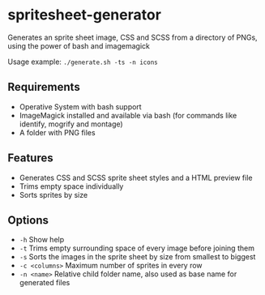 # spritesheet-generator
Generates an sprite sheet image, CSS and SCSS from a directory of PNGs, using the power of bash and imagemagick

Usage example: `./generate.sh -ts -n icons`

## Requirements
* Operative System with bash support
* ImageMagick installed and available via bash (for commands like identify, mogrify and montage)
* A folder with PNG files

## Features
* Generates CSS and SCSS sprite sheet styles and a HTML preview file
* Trims empty space individually
* Sorts sprites by size

## Options
* `-h` Show help
* `-t` Trims empty surrounding space of every image before joining them
* `-s` Sorts the images in the sprite sheet by size from smallest to biggest
* `-c <columns>` Maximum number of sprites in every row
* `-n <name>` Relative child folder name, also used as base name for generated files

